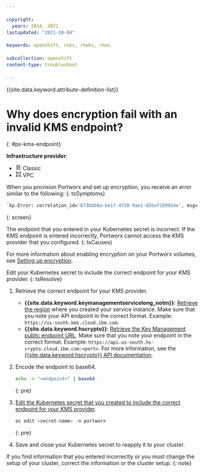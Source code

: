 ```yaml
---

copyright: 
  years: 2014, 2021
lastupdated: "2021-10-04"

keywords: openshift, roks, rhoks, rhos

subcollection: openshift
content-type: troubleshoot

---
```

{{site.data.keyword.attribute-definition-list}}



# Why does encryption fail with an invalid KMS endpoint?
{: #px-kms-endpoint}

**Infrastructure provider**:
* <img src="images/icon-classic.png" alt="Classic infrastructure provider icon" width="15" style="width:15px; border-style: none"/> Classic
* <img src="images/icon-vpc.png" alt="VPC infrastructure provider icon" width="15" style="width:15px; border-style: none"/> VPC


When you provision Portworx and set up encryption, you receive an error similar to the following:
{: tsSymptoms}

```sh
`kp.Error: correlation_id='673bb68a-be17-4720-9ae1-85baf109924e', msg='Unauthorized: The user does not have access to the specified resource'"`
```
{: screen}


The endpoint that you entered in your Kubernetes secret is incorrect. If the KMS endpoint is entered incorrectly, Portworx cannot access the KMS provider that you configured.
{: tsCauses}

For more information about enabling encryption on your Portworx volumes, see [Setting up encryption](/docs/openshift?topic=openshift-portworx#encrypt_volumes).


Edit your Kubernetes secret to include the correct endpoint for your KMS provider.
{: tsResolve}

1. Retrieve the correct endpoint for your KMS provider.

    * **{{site.data.keyword.keymanagementservicelong_notm}}**: [Retrieve the region](/docs/key-protect?topic=key-protect-regions#regions) where you created your service instance. Make sure that you note your API endpoint in the correct format. Example: `https://us-south.kms.cloud.ibm.com`.
    * **{{site.data.keyword.hscrypto}}**: [Retrieve the Key Management public endpoint URL](/docs/hs-crypto?topic=hs-crypto-regions#service-endpoints). Make sure that you note your endpoint in the correct format. Example: `https://api.us-south.hs-crypto.cloud.ibm.com:<port>`. For more information, see the [{{site.data.keyword.hscrypto}} API documentation](https://cloud.ibm.com/apidocs/hs-crypto#getinstance).

2. Encode the endpoint to base64.
    ```sh
    echo -n "<endpoint>" | base64
    ```
    {: pre}

3. [Edit the Kubernetes secret that you created to include the correct endpoint for your KMS provider](/docs/openshift?topic=openshift-portworx#px_create_km_secret).
    ```sh
    oc edit <secret-name> -n portworx
    ```
    {: pre}

4. Save and close your Kubernetes secret to reapply it to your cluster.


If you find information that you entered incorrectly or you must change the setup of your cluster, correct the information or the cluster setup.
{: note}






